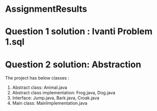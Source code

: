 # AssignmentResults
# Question 1 solution : Ivanti Problem 1.sql
# Question 2 solution: Abstraction
The project has below classes :
1) Abstract class: Animal.java
2) Abstract class implementation: Frog.java, Dog.java
3) Interface: Jump.java, Bark.java, Croak.java
4) Main class: MainImplementation.java
